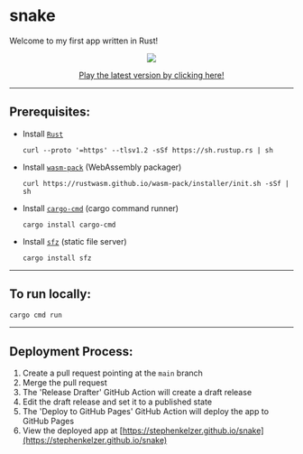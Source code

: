# snake
Welcome to my first app written in Rust!

<a href="https://stephenkelzer.github.io/snake" target="_blank">
   <p align="center">
      <img src="https://user-images.githubusercontent.com/19741798/189489002-1454a5fe-91c5-497a-bf97-5c9979c4aa60.png">
   </p>
   <p align="center">
      Play the latest version by clicking here!
   </p>
</a>

---

## Prerequisites:
- Install [`Rust`](https://www.rust-lang.org/tools/install)
   ```
   curl --proto '=https' --tlsv1.2 -sSf https://sh.rustup.rs | sh
   ```
- Install [`wasm-pack`](https://rustwasm.github.io/wasm-pack/installer/) (WebAssembly packager)
   ```
   curl https://rustwasm.github.io/wasm-pack/installer/init.sh -sSf | sh
   ```
- Install [`cargo-cmd`](https://crates.io/crates/cargo-cmd) (cargo command runner)
   ```
   cargo install cargo-cmd
   ```
- Install [`sfz`](https://crates.io/crates/sfz) (static file server)
   ```
   cargo install sfz
   ```

---

## To run locally:
```bash
cargo cmd run
```

---

## Deployment Process:
1) Create a pull request pointing at the `main` branch
1) Merge the pull request
1) The 'Release Drafter' GitHub Action will create a draft release
1) Edit the draft release and set it to a published state
1) The 'Deploy to GitHub Pages' GitHub Action will deploy the app to GitHub Pages
1) View the deployed app at [https://stephenkelzer.github.io/snake](https://stephenkelzer.github.io/snake)

